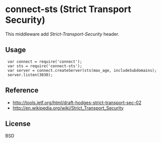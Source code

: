 # connect-sts (Strict Transport Security)

This middleware add *Strict-Transport-Security* header.

## Usage

     var connect = require('connect');
     var sts = require('connect-sts');
     var server = connect.createServer(sts(max_age, includeSubdomains);
     server.listen(3030);

## Reference

* http://tools.ietf.org/html/draft-hodges-strict-transport-sec-02
* http://en.wikipedia.org/wiki/Strict_Transport_Security

## License

BSD
